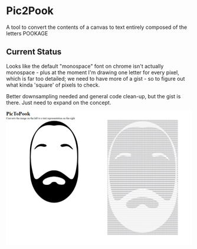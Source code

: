 # Pic2Pook

A tool to convert the contents of a canvas to text entirely composed of the letters POOKAGE

## Current Status

Looks like the default "monospace" font on chrome isn't actually monospace - plus at the moment I'm drawing one letter for every pixel, which is far too detailed; we need to have more of a gist - so to figure out what kinda 'square' of pixels to check.  

Better downsampling needed and general code clean-up, but the gist is there. Just need to expand on the concept.


![Pic2Pook v1](https://raw.githubusercontent.com/pookage/pictopook/master/screenshots/v1.png)